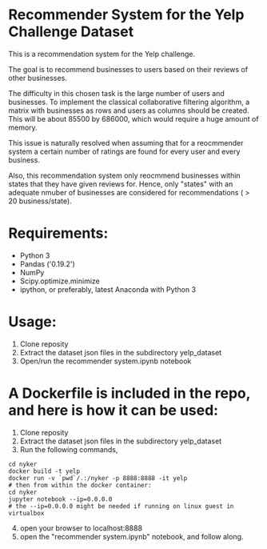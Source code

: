 # Recommender System for the Yelp Challenge Dataset
This is a recommendation system for the Yelp challenge.

The goal is to recommend businesses to users based on their reviews of other businesses.

The difficulty in this chosen task is the large number of users and businesses. To implement the classical collaborative filtering algorithm, a matrix with businesses as rows and users as columns should be created. This will be about 85500 by 686000, which would require a huge amount of memory.

This issue is naturally resolved when assuming that for a reocmmender system a certain number of ratings are found for every user and every business.

Also, this recommendation system only reocmmend businesses within states that they have given reviews for. Hence, only "states" with an adequate nmuber of businesses are considered for recommendations ( > 20 business/state).

# Requirements:
- Python 3
- Pandas ('0.19.2')
- NumPy
- Scipy.optimize.minimize
- ipython, or preferably, latest Anaconda with Python 3

# Usage:
1) Clone reposity
2) Extract the dataset json files in the subdirectory yelp_dataset
3) Open/run the recommender system.ipynb notebook

# A Dockerfile is included in the repo, and here is how it can be used:

1) Clone reposity
2) Extract the dataset json files in the subdirectory yelp_dataset
3) Run the following commands,
```
cd nyker
docker build -t yelp
docker run -v `pwd`/.:/nyker -p 8888:8888 -it yelp
# then from within the docker container:
cd nyker
jupyter notebook --ip=0.0.0.0
# the --ip=0.0.0.0 might be needed if running on linux guest in virtualbox
```
4) open your browser to localhost:8888
5) open the "recommender system.ipynb" notebook, and follow along.
